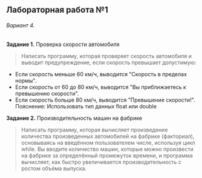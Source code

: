 ## Лабораторная работа №1

###### Вариант 4.

**Задание 1.**
Проверка скорости автомобиля

> Написать программу, которая проверяет скорость автомобиля и выводит предупреждение,
> если скорость превышает допустимую:

* Если скорость меньше 60 км/ч, выводится "Скорость в пределах нормы".
* Если скорость от 60 до 80 км/ч, выводится "Вы приближаетесь к превышению
  скорости".
* Если скорость больше 80 км/ч, выводится "Превышение скорости!".
  Пояснение: Использовать тип данных float или double
  
**Задание 2.**
Производительность машин на фабрике

> Написать программу, которая вычисляет произведение количества произведенных
> автомобилей на фабрике (факториал), основываясь на введённом пользователем числе,
> используя цикл while.
> Вы вводите количество машин, которые можно произвести на фабрике за определённый
> промежуток времени, и программа вычисляет, как быстро увеличивается
> производительность с ростом объёма выпуска.
